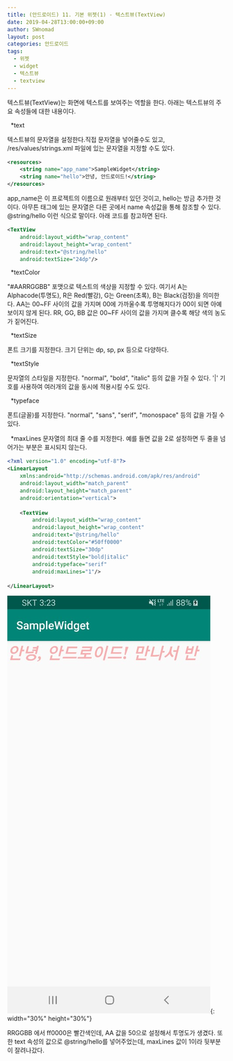 ```yaml
---
title: (안드로이드) 11. 기본 위젯(1) - 텍스트뷰(TextView)
date: 2019-04-28T13:00:00+09:00
author: SWnomad
layout: post
categories: 안드로이드
tags:
  - 위젯
  - widget
  - 텍스트뷰
  - textview
---
```


텍스트뷰(TextView)는 화면에 텍스트를 보여주는 역할을 한다. 아래는 텍스트뷰의 주요 속성들에 대한 내용이다.

&nbsp;
*text

텍스트뷰의 문자열을 설정한다.직접 문자열을 넣어줄수도 있고, /res/values/strings.xml 파일에 있는 문자열을 지정할 수도 있다.

~~~ xml
<resources>
    <string name="app_name">SampleWidget</string>
    <string name="hello">안녕, 안드로이드!</string>
</resources>
~~~

app_name은 이 프로젝트의 이름으로 원래부터 있던 것이고, hello는 방금 추가한 것이다. 아무튼 <string> 태그에 있는 문자열은 다른 곳에서 name 속성값을 통해 참조할 수 있다. @string/hello 이런 식으로 말이다. 아래 코드를 참고하면 된다.

~~~ xml
<TextView
	android:layout_width="wrap_content"
	android:layout_height="wrap_content"
	android:text="@string/hello"
	android:textSize="24dp"/>
~~~

&nbsp;
*textColor

"#AARRGGBB" 포맷으로 텍스트의 색상을 지정할 수 있다. 여기서 A는 Alphacode(투명도), R은 Red(빨강), G는 Green(초록), B는 Black(검정)을 의미한다. AA는 00~FF 사이의 값을 가지며 00에 가까울수록 투명해지다가 00이 되면 아예 보이지 않게 된다. RR, GG, BB 값은 00~FF 사이의 값을 가지며 클수록 해당 색의 농도가 짙어진다.

&nbsp;
*textSize

폰트 크기를 지정한다. 크기 단위는 dp, sp, px 등으로 다양하다.

&nbsp;
*textStyle

문자열의 스타일을 지정한다. "normal", "bold", "italic" 등의 값을 가질 수 있다. '|' 기호를 사용하여 여러개의 값을 동시에 적용시킬 수도 있다.

&nbsp;
*typeface

폰트(글꼴)를 지정한다. "normal", "sans", "serif", "monospace" 등의 값을 가질 수 있다.

&nbsp;
*maxLines
문자열의 최대 줄 수를 지정한다. 예를 들면 값을 2로 설정하면 두 줄을 넘어가는 부분은 표시되지 않는다.

~~~ xml
<?xml version="1.0" encoding="utf-8"?>
<LinearLayout
    xmlns:android="http://schemas.android.com/apk/res/android"
    android:layout_width="match_parent"
    android:layout_height="match_parent"
    android:orientation="vertical">

    <TextView
        android:layout_width="wrap_content"
        android:layout_height="wrap_content"
        android:text="@string/hello"
        android:textColor="#50ff0000"
        android:textSize="30dp"
        android:textStyle="bold|italic"
        android:typeface="serif"
        android:maxLines="1"/>

</LinearLayout>
~~~

![1](/images/android/11/1.jpg){: width="30%" height="30%"}

RRGGBB 에서 ff0000은 빨간색인데, AA 값을 50으로 설정해서 투명도가 생겼다. 또한 text 속성의 값으로 @string/hello를 넣어주었는데, maxLines 값이 1이라 뒷부분이 잘려나갔다.